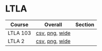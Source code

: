 # LTLA

| Course | Overall | Section |
| ------ | ------- | ------- |
| LTLA 103 | [csv](https://github.com/UCSD-Historical-Enrollment-Data/2023Winter/blob/main/overall/LTLA%20103.csv), [png](https://raw.githubusercontent.com/UCSD-Historical-Enrollment-Data/2023Winter/main/plot_overall/LTLA%20103.png), [wide](https://raw.githubusercontent.com/UCSD-Historical-Enrollment-Data/2023Winter/main/plot_overall_wide/LTLA%20103.png) |  |
| LTLA 2 | [csv](https://github.com/UCSD-Historical-Enrollment-Data/2023Winter/blob/main/overall/LTLA%202.csv), [png](https://raw.githubusercontent.com/UCSD-Historical-Enrollment-Data/2023Winter/main/plot_overall/LTLA%202.png), [wide](https://raw.githubusercontent.com/UCSD-Historical-Enrollment-Data/2023Winter/main/plot_overall_wide/LTLA%202.png) |  |
